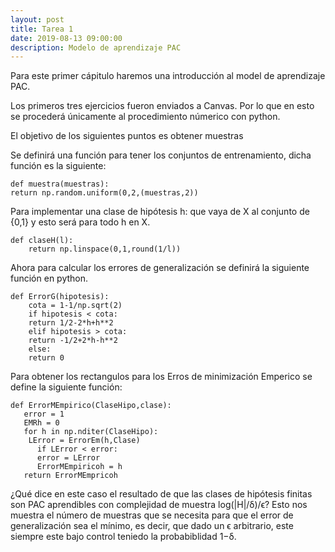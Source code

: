 ```yaml
---
layout: post
title: Tarea 1
date: 2019-08-13 09:00:00
description: Modelo de aprendizaje PAC
---
```

Para este primer cápitulo haremos una introducción al model de aprendizaje PAC.

Los primeros tres ejercicios fueron enviados a Canvas. Por lo que en esto se procederá únicamente al procedimiento númerico con python.

El objetivo de los siguientes puntos es obtener muestras

Se definirá una función para tener los conjuntos de entrenamiento, dicha función es la siguiente:


	def muestra(muestras):
   	return np.random.uniform(0,2,(muestras,2))

Para implementar una clase de hipótesis h: que vaya de X al conjunto de {0,1} y esto será para todo h en X.


	def claseH(l):
    	return np.linspace(0,1,round(1/l))
	
Ahora para calcular los errores de generalización se definirá la siguiente función en python.


	def ErrorG(hipotesis):
	    cota = 1-1/np.sqrt(2)
	    if hipotesis < cota:
		return 1/2-2*h+h**2
	    elif hipotesis > cota:
		return -1/2+2*h-h**2
	    else:
		return 0

Para obtener los rectangulos para los Erros de minimización Emperico se define la siguiente función:

	def ErrorMEmpirico(ClaseHipo,clase):
	   error = 1
	   EMRh = 0
	   for h in np.nditer(ClaseHipo):
		LError = ErrorEm(h,Clase) 
		  if LError < error:
		  error = LError
		  ErrorMEmpiricoh = h
	   return ErrorMEmpricoh

¿Qué dice en este caso el resultado de que las clases de hipótesis finitas son PAC aprendibles con complejidad de muestra log(|H|/δ)/ϵ?
Esto nos muestra el número de muestras que se necesita para que el error de generalización sea el mínimo, es decir, que dado un ϵ arbitrario, este siempre este bajo control teniedo la probabiblidad 1−δ. 




